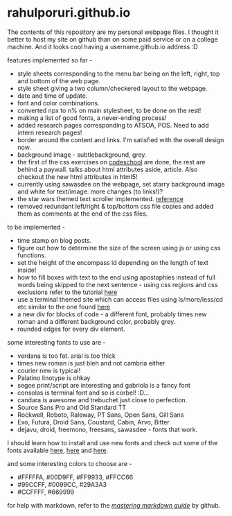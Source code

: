 rahulporuri.github.io
=====================
The contents of this repository are my personal webpage files. I thought it better to host my site on github than on some paid service or on a college machine. And it looks cool having a username.github.io address :D

features implemented so far - 
* style sheets corresponding to the menu bar being on the left, right, top and bottom of the web page.
* style sheet giving a two column/checkered layout to the webpage.
* date and time of update.
* font and color combinations.
* converted npx to n% on main stylesheet, to be done on the rest!
* making a list of good fonts, a never-ending process!
* added research pages corresponding to ATSOA, POS. Need to add intern research pages!
* border around the content and links.  I'm satisfied with the overall design now.
* background image - subtlebackground, grey.
* the first of the css exercises on [codeschool](http://www.codeschool.com/) are done, the rest are behind a paywall. talks about html attributes aside, article. Also checkout the new html attributes in html5!
* currently using sawasdee on the webpage, set starry background image and white for text/image. more changes (to links!)?
* the star wars themed text scroller implemented. [reference](http://www.sitepoint.com/css3-starwars-scrolling-text/)
* removed redundant left/right & top/bottom css file copies and added them as comments at the end of the css files.

to be implemented - 
* time stamp on blog posts.
* figure out how to determine the size of the screen using js or using css functions.
* set the height of the encompass id depending on the length of text inside!
* how to fill boxes with text to the end using apostaphies instead of full words being skipped to the next sentence - using css regions and css exclusions refer to the tutorial [here](http://www.html5rocks.com/en/tutorials/regions/adobe/)
* use a terminal themed site which can access files using ls/more/less/cd etc similar to the one found [here](http://try.github.com/)
* a new div for blocks of code - a different font, probably times new roman and a different background color, probably grey.
* rounded edges for every div element.

some interesting fonts to use are - 
* verdana is too fat. arial is too thick
* times new roman is just bleh and not cambria either
* courier new is typical!
* Palatino linotype is ohkay
* segoe print/script are interesting and gabriola is a fancy font
* consolas is terminal font and so is corbel! :D...
* candara is awesome and trebuchet just close to perfection.
* Source Sans Pro and Old Standard TT
* Rockwell, Roboto, Raleway, PT Sans, Open Sans, Gill Sans
* Exo, Futura, Droid Sans, Coustard, Cabin, Arvo, Bitter
* dejavu, droid, freemono, freesans, sawasdee - fonts that work.

I should learn how to install and use new fonts and check out some of the fonts available [here](http://www.fontsquirrel.com/fonts/list/popular), [here](http://www.webdesignerdepot.com/2011/08/the-most-popular-fonts-used-by-designers/) and [here](http://platowebdesign.com/articles/fonts/). 

and some interesting colors to choose are - 
* #FFFFFA, #00D9FF, #FF9933, #FFCC66
* #99CCFF, #0099CC, #29A3A3
* #CCFFFF, #669999

for help with markdown, refer to the [*mastering markdown guide*](https://guides.github.com/features/mastering-markdown/) by github.
